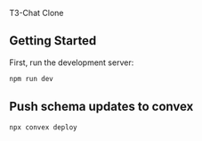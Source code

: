 T3-Chat Clone

## Getting Started

First, run the development server:

```bash
npm run dev
```


## Push schema updates to convex
```bash
npx convex deploy
```
